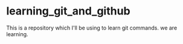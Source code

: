 # learning_git_and_github
This is a repository which I'll be using to learn git commands.
we are learning.
